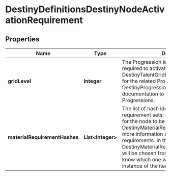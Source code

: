 
# DestinyDefinitionsDestinyNodeActivationRequirement

## Properties
Name | Type | Description | Notes
------------ | ------------- | ------------- | -------------
**gridLevel** | **Integer** | The Progression level on the Talent Grid required to activate this node.  See DestinyTalentGridDefinition.progressionHash for the related Progression, and read DestinyProgressionDefinition&#39;s documentation to learn more about Progressions. |  [optional]
**materialRequirementHashes** | **List&lt;Integer&gt;** | The list of hash identifiers for material requirement sets: materials that are required for the node to be activated. See DestinyMaterialRequirementSetDefinition for more information about material requirements.  In this case, only a single DestinyMaterialRequirementSetDefinition will be chosen from this list, and we won&#39;t know which one will be chosen until an instance of the item is created. |  [optional]



